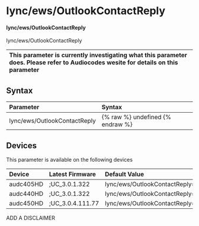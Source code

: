 ﻿---
description: lync/ews/OutlookContactReply
search: false
---

# lync/ews/OutlookContactReply

#### lync/ews/OutlookContactReply

lync/ews/OutlookContactReply


| This parameter is currently investigating what this parameter does. Please refer to Audiocodes wesite for details on this parameter | 
| :--- |

## Syntax
| Parameter | Syntax |
| :--- | :--- |
|lync/ews/OutlookContactReply | {% raw %} undefined {% endraw %}|

## Devices
This parameter is available on the following devices

| Device | Latest Firmware | Default Value |
|:---|:---|:---|
| audc405HD | ;UC_3.0.1.322 | lync/ews/OutlookContactReply=50 
| audc440HD | ;UC_3.0.1.322 | lync/ews/OutlookContactReply=50 
| audc450HD | ;UC_3.0.4.111.77 | lync/ews/OutlookContactReply=50 

ADD A DISCLAIMER

